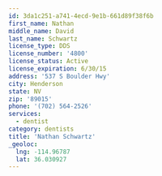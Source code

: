 ```yaml
---
id: 3da1c251-a741-4ecd-9e1b-661d89f38f6b
first_name: Nathan
middle_name: David
last_name: Schwartz
license_type: DDS
license_number: '4800'
license_status: Active
license_expiration: 6/30/15
address: '537 S Boulder Hwy'
city: Henderson
state: NV
zip: '89015'
phone: '(702) 564-2526'
services:
  - dentist
category: dentists
title: 'Nathan Schwartz'
_geoloc:
  lng: -114.96787
  lat: 36.030927
---
```

